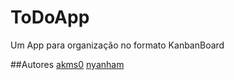 # ToDoApp
<p >Um App para organização no formato KanbanBoard</p>

##Autores
<a href="https://github.com/akms0">akms0</a>
<a href="https://github.com/nyanham">nyanham</a>
